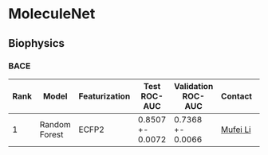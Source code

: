 # MoleculeNet

## Biophysics

### BACE

| Rank | Model         | Featurization | Test ROC-AUC     | Validation ROC-AUC | Contact                           | References	                                                                              | Date          |
| ---- | ------------- | ------------- | ---------------- | ------------------ | --------------------------------- | ---------------------------------------------------------------------------------------- | ------------- |
| 1    | Random Forest | ECFP2         | 0.8507 +- 0.0072 | 0.7368 +- 0.0066   | [Mufei Li](mufeili1996@gmail.com) | [Paper](https://www.stat.berkeley.edu/~breiman/randomforest2001.pdf), [Code](./examples) | Dec 2nd, 2020 |
